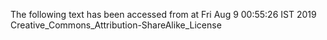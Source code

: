 The following text has been accessed from at Fri Aug 9 00:55:26 IST 2019
Creative_Commons_Attribution-ShareAlike_License
